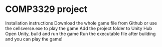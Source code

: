 # COMP3329 project

Installation instructions
Download the whole game file from Github or use the cellsverse.exe to play the game
Add the project folder to Unity Hub
Open Unity, build and run the game
Run the executable file after building and you can play the game!
